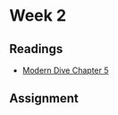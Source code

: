 # Week 2

## Readings

- [Modern Dive Chapter 5](https://moderndive.com/5-regression.html)

## Assignment
